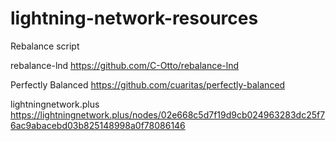 # lightning-network-resources

Rebalance script

rebalance-lnd https://github.com/C-Otto/rebalance-lnd

Perfectly Balanced https://github.com/cuaritas/perfectly-balanced

lightningnetwork.plus https://lightningnetwork.plus/nodes/02e668c5d7f19d9cb024963283dc25f76ac9abacebd03b825148998a0f78086146


